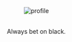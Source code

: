 <div align="center">
 <img src="https://avatars.githubusercontent.com/u/100239487?v=4" alt="profile"/>
</div>
<br>
 <p align="center">
 <smail>Always bet on black.<smail>
 </p>
<br>
